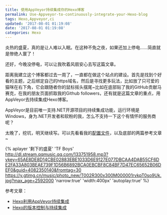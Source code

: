 ```yaml
---
title: 使用AppVeyor持续集成你的Hexo博客
permalink: Use-Appveyor-to-continuously-integrate-your-Hexo-blog
tags: Hexo,Appveyor,ci
updated: '2017-08-01 01:19:08'
date: '2017-08-01 01:19:08'
categories: Hexo
---
```


炎热的盛夏，真的是让人难以入眠。在这种不免之夜，如果还加上停电……简直就是惨绝人寰了！

还好，今晚没停电，可以让我吹着风扇安心去写这篇文章。

距离我建立这个博客都过去一周了，一直都在做这个站点的建设。首先是找到个好看的主题，之后绑定自己的https域名，然后是寻找更多玩法，比如放了只可爱的猫咪在右下角，它会跟随者你的鼠标摇头摆尾~比如在底部贴了我的GitHub贡献马赛克，在我的朋友页面抓取我的Github followers，还有就是这篇文章的重点，用AppVeyor去持续集成Hexo博客。

AppVeyor是目前唯一支持.NET开源项目的持续集成功能，运行环境是Windows，身为.NET开发者和软粉的我，怎么不支持一下这个有情怀的服务商呢？

太晚了，挖坑，明天继续写。可以先看看我的[配置文件](https://github.com/ElderJames/elderjames.github.io/blob/files/appveyor.yml)，以及底部的两篇参考文章~

{% aplayer '剩下的盛夏' 'TF Boys' http://dl.stream.qqmusic.qq.com/133751958.mp3?vkey=65AE8DE8D14CBE02883EBE1033D6E9127E077DBCAA4DAB55CF6DE2FA33A803BEAE739F1D56B6892BCA0EBCBF8C84BF7D47EC65652B06DEF0&guid=4082350140&fromtag=30 https://y.gtimg.cn/music/photo_new/T002R300x300M000001rvkpT0so9Uk.jpg?max_age=2592000 'narrow:true' 'width:400px' 'autoplay:true' %}

参考文章：
- [Hexo利用AppVeyor持续集成](http://www.shong.win/blog/2017/02/19/hexo-ci/)
- [Hexo的版本控制与持续集成](https://formulahendry.github.io/2016/12/04/hexo-ci/)